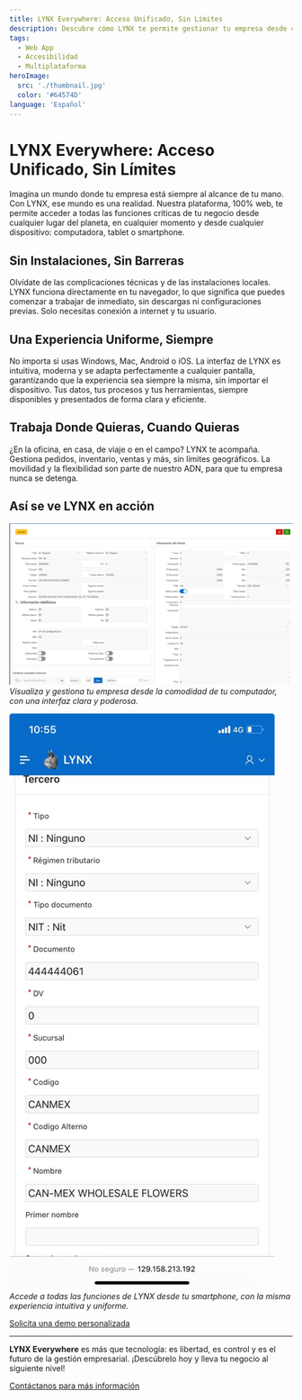 ```yaml
---
title: LYNX Everywhere: Acceso Unificado, Sin Límites
description: Descubre cómo LYNX te permite gestionar tu empresa desde cualquier lugar del mundo, en cualquier dispositivo, sin instalaciones previas y con una experiencia uniforme.
tags:
  - Web App
  - Accesibilidad
  - Multiplataforma
heroImage:
  src: './thumbnail.jpg'
  color: '#64574D'
language: 'Español'
---
```


# LYNX Everywhere: Acceso Unificado, Sin Límites

Imagina un mundo donde tu empresa está siempre al alcance de tu mano. Con LYNX, ese mundo es una realidad. Nuestra plataforma, 100% web, te permite acceder a todas las funciones críticas de tu negocio desde cualquier lugar del planeta, en cualquier momento y desde cualquier dispositivo: computadora, tablet o smartphone.

## Sin Instalaciones, Sin Barreras
Olvídate de las complicaciones técnicas y de las instalaciones locales. LYNX funciona directamente en tu navegador, lo que significa que puedes comenzar a trabajar de inmediato, sin descargas ni configuraciones previas. Solo necesitas conexión a internet y tu usuario.

## Una Experiencia Uniforme, Siempre
No importa si usas Windows, Mac, Android o iOS. La interfaz de LYNX es intuitiva, moderna y se adapta perfectamente a cualquier pantalla, garantizando que la experiencia sea siempre la misma, sin importar el dispositivo. Tus datos, tus procesos y tus herramientas, siempre disponibles y presentados de forma clara y eficiente.

## Trabaja Donde Quieras, Cuando Quieras
¿En la oficina, en casa, de viaje o en el campo? LYNX te acompaña. Gestiona pedidos, inventario, ventas y más, sin límites geográficos. La movilidad y la flexibilidad son parte de nuestro ADN, para que tu empresa nunca se detenga.

## Así se ve LYNX en acción

![Interfaz de LYNX en escritorio](./clientes_desktop.png)
*Visualiza y gestiona tu empresa desde la comodidad de tu computador, con una interfaz clara y poderosa.*

![Interfaz de LYNX en móvil](./clientes_mobile.jpeg)
*Accede a todas las funciones de LYNX desde tu smartphone, con la misma experiencia intuitiva y uniforme.*

[Solicita una demo personalizada](https://tudominio.com/contacto)

---

**LYNX Everywhere** es más que tecnología: es libertad, es control y es el futuro de la gestión empresarial. ¡Descúbrelo hoy y lleva tu negocio al siguiente nivel!

[Contáctanos para más información](https://tudominio.com/contacto)

